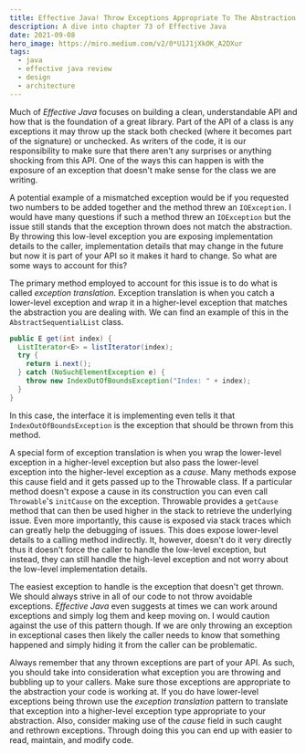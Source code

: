 ```yaml
---
title: Effective Java! Throw Exceptions Appropriate To The Abstraction
description: A dive into chapter 73 of Effective Java
date: 2021-09-08
hero_image: https://miro.medium.com/v2/0*U1J1jXkOK_A2DXur
tags:
  - java
  - effective java review
  - design
  - architecture
---
```


Much of _Effective Java_ focuses on building a clean, understandable API and how that is the foundation of a great library. Part of the API of a class is any exceptions it may throw up the stack both checked (where it becomes part of the signature) or unchecked. As writers of the code, it is our responsibility to make sure that there aren't any surprises or anything shocking from this API. One of the ways this can happen is with the exposure of an exception that doesn't make sense for the class we are writing. 

A potential example of a mismatched exception would be if you requested two numbers to be added together and the method threw an `IOException`. I would have many questions if such a method threw an `IOException` but the issue still stands that the exception thrown does not match the abstraction. By throwing this low-level exception you are exposing implementation details to the caller, implementation details that may change in the future but now it is part of your API so it makes it hard to change. So what are some ways to account for this? 

The primary method employed to account for this issue is to do what is called _exception translation_. Exception translation is when you catch a lower-level exception and wrap it in a higher-level exception that matches the abstraction you are dealing with. We can find an example of this in the `AbstractSequentialList` class.

```java
public E get(int index) {
  ListIterator<E> = listIterator(index);
  try {
    return i.next();
  } catch (NoSuchElementException e) {
    throw new IndexOutOfBoundsException("Index: " + index);
  }
}
```

In this case, the interface it is implementing even tells it that `IndexOutOfBoundsException` is the exception that should be thrown from this method. 

A special form of exception translation is when you wrap the lower-level exception in a higher-level exception but also pass the lower-level exception into the higher-level exception as a _cause_. Many methods expose this cause field and it gets passed up to the Throwable class. If a particular method doesn't expose a cause in its construction you can even call `Throwable`'s `initCause` on the exception.  Throwable provides a `getCause` method that can then be used higher in the stack to retrieve the underlying issue. Even more importantly, this cause is exposed via stack traces which can greatly help the debugging of issues. This does expose lower-level details to a calling method indirectly. It, however, doesn't do it very directly thus it doesn't force the caller to handle the low-level exception, but instead, they can still handle the high-level exception and not worry about the low-level implementation details. 

The easiest exception to handle is the exception that doesn't get thrown. We should always strive in all of our code to not throw avoidable exceptions. _Effective Java_ even suggests at times we can work around exceptions and simply log them and keep moving on. I would caution against the use of this pattern though. If we are only throwing an exception in exceptional cases then likely the caller needs to know that something happened and simply hiding it from the caller can be problematic. 

Always remember that any thrown exceptions are part of your API. As such, you should take into consideration what exception you are throwing and bubbling up to your callers. Make sure those exceptions are appropriate to the abstraction your code is working at. If you do have lower-level exceptions being thrown use the _exception translation_ pattern to translate that exception into a higher-level exception type appropriate to your abstraction. Also, consider making use of the _cause_ field in such caught and rethrown exceptions. Through doing this you can end up with easier to read, maintain, and modify code. 